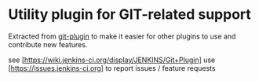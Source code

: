 Utility plugin for GIT-related support
======================================

Extracted from [git-plugin](https://wiki.jenkins-ci.org/display/JENKINS/Git+Plugin) 
to make it easier for other plugins to use and contribute new features.


see [https://wiki.jenkins-ci.org/display/JENKINS/Git+Plugin]
use [https://issues.jenkins-ci.org] to report issues / feature requests
